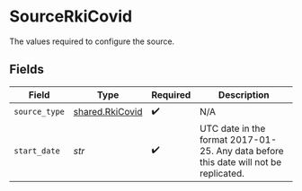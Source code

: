 # SourceRkiCovid

The values required to configure the source.


## Fields

| Field                                                                                | Type                                                                                 | Required                                                                             | Description                                                                          |
| ------------------------------------------------------------------------------------ | ------------------------------------------------------------------------------------ | ------------------------------------------------------------------------------------ | ------------------------------------------------------------------------------------ |
| `source_type`                                                                        | [shared.RkiCovid](../../models/shared/rkicovid.md)                                   | :heavy_check_mark:                                                                   | N/A                                                                                  |
| `start_date`                                                                         | *str*                                                                                | :heavy_check_mark:                                                                   | UTC date in the format 2017-01-25. Any data before this date will not be replicated. |